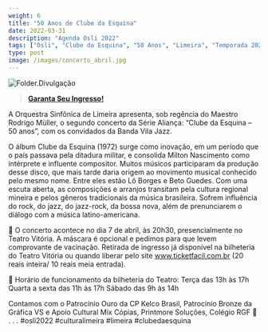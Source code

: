 ```yaml
---
weight: 6
title: "50 Anos de Clube da Esquina"
date: 2022-03-31
description: "Agenda Osli 2022"
tags: ["Osli", "Clube da Esquina", "50 Anos", "Limeira", "Temporada 2022", "Abril", "Vila Jazz", "Popular", "Convidados"]
type: post
image: /images/concerto_abril.jpg
---
```


![Folder.Divulgação](/images/concerto_abril.jpg "II Concerto  da Temporada - Osli 2022: 50 Anos de Clube da Esquina!")


> [**Garanta Seu Ingresso!**](<https://www.ticketfacil.com.br/> "Ticket Fácil") 

A Orquestra Sinfônica de Limeira apresenta, sob regência do Maestro Rodrigo Müller, o segundo concerto da Série Aliança: “Clube da Esquina – 50 anos”, com os convidados da Banda Vila Jazz. 

O álbum Clube da Esquina (1972) surge como inovação, em um período que o país passava pela ditadura militar, e consolida Milton Nascimento como intérprete e influente compositor. Muitos músicos participaram da produção desse disco, que mais tarde daria origem ao movimento musical conhecido pelo mesmo nome. Entre eles estão Lô Borges e Beto Guedes. Com uma escuta aberta, as composições e arranjos transitam pela cultura regional mineira e pelos gêneros tradicionais da música brasileira. Sofrem influência do rock, do jazz, do jazz-rock, da bossa nova, além de prenunciarem o diálogo com a música latino-americana. 

📍 O concerto acontece no dia 7 de abril, às 20h30, presencialmente no Teatro Vitória. A máscara é opcional e pedimos para que levem comprovante de vacinação. Retirada de ingresso já disponível na bilheteria do Teatro Vitória ou quando liberar pelo site www.ticketfacil.com.br (20 reais inteira/ 10 reais meia entrada).

📍 Horário de funcionamento da bilheteria do Teatro:
Terça das 13h às 17h
Quarta a sexta das 11h às 17h
Sábado das 9h às 14h


Contamos com o Patrocínio Ouro da CP Kelco Brasil, Patrocínio Bronze da Gráfica VS e Apoio Cultural Mix Cópias, Printmore Soluções, Colégio RGF 👏
.
.
.
#osli2022 #culturalimeira #limeira #clubedaesquina